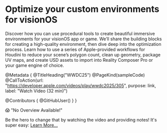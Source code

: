 # Optimize your custom environments for visionOS

Discover how you can use procedural tools to create beautiful immersive environments for your visionOS app or game. We’ll share the building blocks for creating a high-quality environment, then dive deep into the optimization process. Learn how to use a series of Apple-provided workflows for Houdini to reduce your scene’s polygon count, clean up geometry, package UV maps, and create USD assets to import into Reality Composer Pro or your game engine of choice.

@Metadata {
   @TitleHeading("WWDC25")
   @PageKind(sampleCode)
   @CallToAction(url: "https://developer.apple.com/videos/play/wwdc2025/305", purpose: link, label: "Watch Video (32 min)")

   @Contributors {
      @GitHubUser(<replace this with your GitHub handle>)
   }
}

😱 "No Overview Available!"

Be the hero to change that by watching the video and providing notes! It's super easy:
 [Learn More…](https://wwdcnotes.com/documentation/wwdcnotes/contributing)

